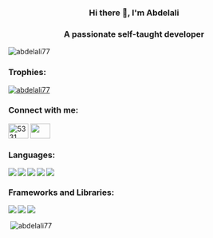 ### <p align="center"> Hi there 👋, I'm Abdelali </p>
### <p align="center"> A passionate self-taught developer </p>
<p align="left"> <img src="https://komarev.com/ghpvc/?username=abdelali77&label=Profile%20views&color=0e75b6&style=flat" alt="abdelali77" /> </p>

<!-- ![A passionate self-taught developer]() -->
<h3 align="left">Trophies:</h3>
<p align="left"> <a href="https://github.com/ryo-ma/github-profile-trophy"><img src="https://github-profile-trophy.vercel.app/?username=abdelali77&theme=onestar" alt="abdelali77" /></a> </p>

<h3 align="left">Connect with me:</h3>
<p align="left">
<a href="https://discord.com/users/665679739549384704" target="blank"><img align="center" src="https://raw.githubusercontent.com/rahuldkjain/github-profile-readme-generator/master/src/images/icons/Social/discord.svg" alt="5331" height="30" width="40" /></a>
  <a href="https://www.instagram.com/_abdelali.js/" target="blank"><img align="center" src="https://raw.githubusercontent.com/rahuldkjain/github-profile-readme-generator/master/src/images/icons/Social/instagram.svg" height="30" width="40" /></a>
</p>

<h3 align="left">Languages:</h3>
<a href="https://skillicons.dev">
    <img align="left" src="https://skillicons.dev/icons?i=js" /><img align="left" src="https://skillicons.dev/icons?i=ts" /><img align="left" src="https://skillicons.dev/icons?i=c" /><img align="left" src="https://skillicons.dev/icons?i=css" /><img src="https://skillicons.dev/icons?i=html" />
  </a>
 <h3 align="left">Frameworks and Libraries:</h3>
 <img align="left" src="https://img.shields.io/badge/node.js-6DA55F?style=for-the-badge&logo=node.js&logoColor=white"><img src="https://img.shields.io/badge/react-%2320232a.svg?style=for-the-badge&logo=react&logoColor=%2361DAFB">

<img align="left" src="https://github-readme-stats.vercel.app/api/top-langs/?username=abdelali77&langs_count=8&theme=dracula" />

&nbsp;<img align="center" src="https://github-readme-stats.vercel.app/api?username=abdelali77&show_icons=true&locale=en&theme=dracula" alt="abdelali77" />
